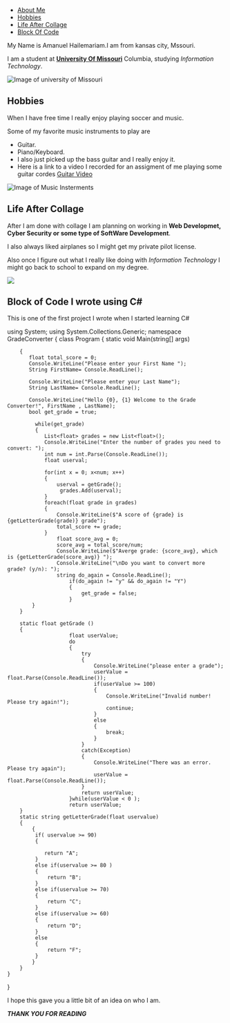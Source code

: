 - [About Me](https://github.com/AmanuelH24/AboutMe-/edit/main/README.md#aboutme-)
- [Hobbies](https://github.com/AmanuelH24/AboutMe-/edit/main/README.md#hobbies)
- [Life After Collage](https://github.com/AmanuelH24/AboutMe-/edit/main/README.md#life-after-collage)
- [Block Of Code](https://github.com/AmanuelH24/AboutMe-/edit/main/README.md#block-of-code-i-wrote-using-c#)

My Name is Amanuel Hailemariam.I am from kansas city, Mssouri. 

I am a student at [**University Of Missouri**](https://missouri.edu/) Columbia, 
studying *Information Technology*.

![Image of university of Missouri](https://www.thesecu.com/wp-content/uploads/2015/06/05-Campus_Aerial-2017-960x540.jpg "University of Missouri Campus")



## Hobbies 
When I have free time I really enjoy playing soccer and music. 

Some of my favorite music instruments to play are

- Guitar. 
- Piano/Keyboard. 
- I also just picked up the bass guitar and I really enjoy it. 
- Here is a link to a video I recorded for an assigment of me playing some guitar cordes [Guitar Video](https://vimeo.com/747376459)

![Image of Music Insterments](https://previews.123rf.com/images/osaba/osaba1606/osaba160600635/58043424-selective-focus-microphone-and-blur-musical-equipment-guitar-bass-drum-piano-background-.jpg)




## Life After Collage 

After I am done with collage I am planning on working in **Web Developmet, Cyber Security or some type of SoftWare Development**. 

I also always liked airplanes so I might get my private pilot license.

Also once I figure out what I really like doing with *Information Technology* I might go back to school to expand on my degree. 

![](https://www.seriun.co.uk/wp-content/uploads/2022/03/Seriun-IT-The-real-cost-of-not-investing-in-Cyber-Security.jpg)




## Block of Code I wrote using C#

This is one of the first project I wrote when I started learning C#

using System;
using System.Collections.Generic;
namespace GradeConverter
{
    class Program
    {
        static void Main(string[] args)

        {  
           float total_score = 0;
           Console.WriteLine("Please enter your First Name ");
           String FirstName= Console.ReadLine();

           Console.WriteLine("Please enter your Last Name");
           String LastName= Console.ReadLine();

           Console.WriteLine("Hello {0}, {1} Welcome to the Grade Converter!", FirstName , LastName);
           bool get_grade = true;

             while(get_grade) 
             {
                List<float> grades = new List<float>(); 
                Console.WriteLine("Enter the number of grades you need to convert: "); 
                int num = int.Parse(Console.ReadLine());
                float userval;
                
                for(int x = 0; x<num; x++)
                {
                    userval = getGrade();
                     grades.Add(userval);
                }
                foreach(float grade in grades)
                {
                    Console.WriteLine($"A score of {grade} is {getLetterGrade(grade)} grade"); 
                    total_score += grade;
                }
                    float score_avg = 0;
                    score_avg = total_score/num;
                    Console.WriteLine($"Averge grade: {score_avg}, which is {getLetterGrade(score_avg)} ");
                    Console.WriteLine("\nDo you want to convert more grade? (y/n): ");
                    string do_again = Console.ReadLine();
                        if(do_again != "y" && do_again != "Y")
                        {
                            get_grade = false;
                        }
            }       
        }

        static float getGrade ()
        {
                        float userValue;
                        do
                        {
                            try
                            {
                                Console.WriteLine("please enter a grade");
                                userValue = float.Parse(Console.ReadLine());
                                if(userValue >= 100)
                                {
                                    Console.WriteLine("Invalid number! Please try again!");
                                    continue;
                                }
                                else
                                {
                                    break;
                                }
                            }
                            catch(Exception)
                            {
                                Console.WriteLine("There was an error. Please try again");
                                userValue = float.Parse(Console.ReadLine());
                            }
                            return userValue;
                        }while(userValue < 0 );
                        return userValue; 
        }
        static string getLetterGrade(float uservalue)
        {
            {
             if( uservalue >= 90)
             {
             
                return "A";
             }
             else if(uservalue >= 80 )
             {
                 return "B";
             }
             else if(uservalue >= 70)
             {
                 return "C";
             }
             else if(uservalue >= 60)
             {
                 return "D";
             }
             else 
             {
                 return "F";
             }
            }
        }
    }   
}


I hope this gave you a little bit of an idea on who I am. 

***THANK YOU FOR READING***

